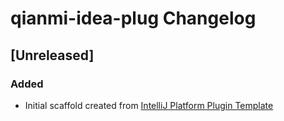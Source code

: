<!-- Keep a Changelog guide -> https://keepachangelog.com -->

# qianmi-idea-plug Changelog

## [Unreleased]
### Added
- Initial scaffold created from [IntelliJ Platform Plugin Template](https://github.com/JetBrains/intellij-platform-plugin-template)
